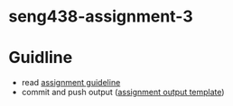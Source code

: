 # seng438-assignment-3

# Guidline
- read [assignment guideline](Assignment3.md) 
- commit and push output ([assignment output template](seng438-assignment-3--report-template.md))

